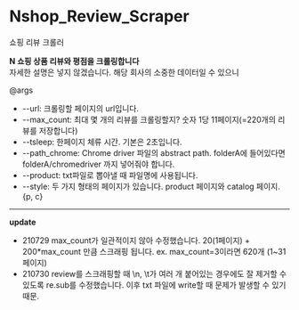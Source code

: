 # Nshop_Review_Scraper
쇼핑 리뷰 크롤러

**N 쇼핑 상품 리뷰와 평점을 크롤링합니다**  
자세한 설명은 넣지 않겠습니다. 해당 회사의 소중한 데이터일 수 있으니  


@args
- --url: 크롤링할 페이지의 url입니다.  
- --max_count: 최대 몇 개의 리뷰를 크롤링할지? 숫자 1당 11페이지(=220개의 리뷰를 저장합니다)  
- --tsleep: 한페이지 체류 시간. 기본은 2초입니다.  
- --path_chrome: Chrome driver 파일의 abstract path. folderA에 들어있다면 folderA/chromedriver 까지 넣어줘야 합니다.  
- --product: txt파일로 뽑아낼 때 파일명에 사용됩니다.  
- --style: 두 가지 형태의 페이지가 있습니다.  product 페이지와 catalog 페이지. {p, c}

***
**update**  
- 210729 max_count가 일관적이지 않아 수정했습니다. 20(1페이지) + 200*max_count 만큼 스크래핑 됩니다. ex. max_count=3이라면 620개 (1~31페이지)  
- 210730 review를 스크래핑할 때 \n, \t가 여러 개 붙어있는 경우에도 잘 제거할 수 있도록 re.sub를 수정했습니다. 이후 txt 파일에 write할 때 문제가 발생할 수 있기 때문.  
